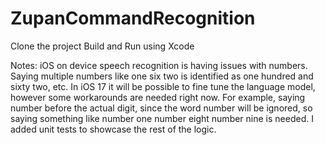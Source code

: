 # ZupanCommandRecognition

Clone the project
Build and Run using Xcode

Notes: iOS on device speech recognition is having issues with numbers. Saying multiple numbers like one six two is identified as one hundred and sixty two, etc. In iOS 17 it will be possible to fine tune the language model, however some workarounds are needed right now. For example, saying number before the actual digit, since the word number will be ignored, so saying something like number one number eight number nine is needed. I added unit tests to showcase the rest of the logic.
